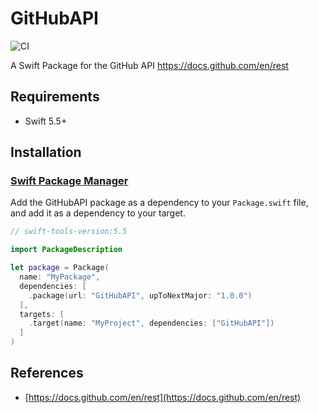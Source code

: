 # GitHubAPI

![CI](https://github.com/adamayoung/GitHubAPI/workflows/CI/badge.svg)

A Swift Package for the GitHub API <https://docs.github.com/en/rest>

## Requirements

* Swift 5.5+

## Installation

### [Swift Package Manager](https://github.com/apple/swift-package-manager)

Add the GitHubAPI package as a dependency to your `Package.swift` file, and add it as a dependency to your target.

```swift
// swift-tools-version:5.5

import PackageDescription

let package = Package(
  name: "MyPackage",
  dependencies: [
    .package(url: "GitHubAPI", upToNextMajor: "1.0.0")
  ],
  targets: [
    .target(name: "MyProject", dependencies: ["GitHubAPI"])
  ]
)
```

## References

* [https://docs.github.com/en/rest](https://docs.github.com/en/rest)
